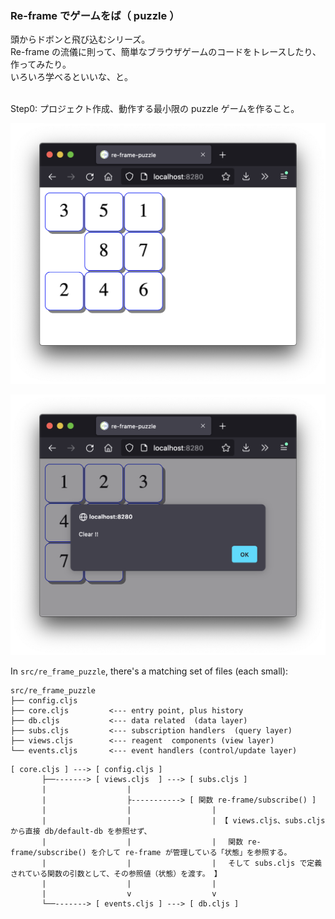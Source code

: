 ### Re-frame でゲームをば（ puzzle ）

頭からドボンと飛び込むシリーズ。<br>
Re-frame の流儀に則って、簡単なブラウザゲームのコードをトレースしたり、作ってみたり。<br>
いろいろ学べるといいな、と。<br><br>

Step0: プロジェクト作成、動作する最小限の puzzle ゲームを作ること。<br>

<!--
Step1: TODO リスト表示<br>
Step2: TODO 追加<br>
Step3: TODO 完了/取消し<br>
Step4: TODO 削除<br>
Step5: TODO 編集<br>
-->

![todo](https://github.com/gima326/games/blob/main/puzzle/readme_img/step0-1.png)

![todo](https://github.com/gima326/games/blob/main/puzzle/readme_img/step0-2.png)


In `src/re_frame_puzzle`, there's a matching set of files (each small):
```
src/re_frame_puzzle
├── config.cljs
├── core.cljs         <--- entry point, plus history
├── db.cljs           <--- data related  (data layer)
├── subs.cljs         <--- subscription handlers  (query layer)
├── views.cljs        <--- reagent  components (view layer)
└── events.cljs       <--- event handlers (control/update layer)
```

```
[ core.cljs ] ---> [ config.cljs ]
       ├──-------> [ views.cljs  ] ---> [ subs.cljs ]
       |                  |
       |                  ├-----------> [ 関数 re-frame/subscribe() ]
       |                  |                  |
       |                  |                  | 【 views.cljs、subs.cljs から直接 db/default-db を参照せず、
       |                  |                  | 　関数 re-frame/subscribe() を介して re-frame が管理している「状態」を参照する。
       |                  |                  | 　そして subs.cljs で定義されている関数の引数として、その参照値（状態）を渡す。 】
       |                  |                  |
       |                  v                  v
       └──-------> [ events.cljs ] ---> [ db.cljs ]
```

<!--
## References

- 「[Re−frame 入門][1]」<br>
[ `https://qiita.com/snufkon/items/1d409c984faaa3c390a1` ]<br>
- 「[Reagent: Minimalistic React for ClojureScript][2]」<br>
[ `https://reagent-project.github.io/` ]<br>

[1]: https://qiita.com/snufkon/items/1d409c984faaa3c390a1
[2]: https://reagent-project.github.io/
-->
